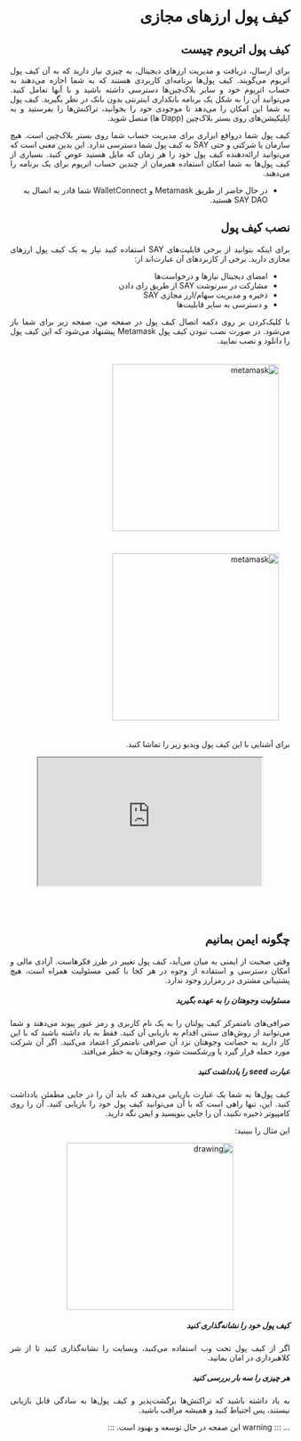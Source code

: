 <div style="direction: rtl; text-align: justify;">

# کیف پول‌ ارزهای مجازی

## کیف پول اتریوم چیست

برای ارسال، دریافت و مدیریت ارزهای دیجیتال، به چیزی نیاز دارید که به آن کیف پول اتریوم می‌گویند. کیف پول‌‌ها برنامه‌ای کاربردی هستند که به شما اجازه می‌دهند به حساب اتریوم خود و سایر بلاک‌چین‌ها دسترسی داشته باشید و با آنها تعامل کنید. می‌توانید آن را به شکل یک برنامه بانکداری اینترنتی بدون بانک در نظر بگیرید. کیف پول به شما این امکان را می‌دهد تا موجودی خود را بخوانید، تراکنش‌ها را بفرستید و به اپلیکیشن‌های روی بستر بلاک‌چین (Dapp ها) متصل شوید.

کیف پول شما درواقع ابزاری برای مدیریت حساب شما روی بستر بلاک‌چین است. هیچ سازمان یا شرکتی و حتی SAY به کیف پول شما دسترسی ندارد. این بدین معنی است که می‌توانید ارائه‌دهنده کیف پول خود را هر زمان که مایل هستید عوض کنید. بسیاری از کیف پول‌ها به شما امکان استفاده همزمان از چندین حساب اتریوم برای یک برنامه را می‌دهند.

- در حال حاضر از طریق Metamask و WalletConnect شما قادر به اتصال به SAY DAO هستید.

## نصب کیف پول

برای اینکه بتوانید از برخی قابلیت‌های SAY استفاده کنید نیاز به یک کیف پول ارزهای مجازی دارید. برخی از کاربردهای آن عبارت‌اند از:

- امضای دیجیتال نیازها و درخواست‌ها
- مشارکت در سرنوشت SAY از طریق رای دادن
- ذخیره و مدیریت سهام/ارز مجازی SAY
- و دسترسی به سایر قابلیت‌ها

با کلیک‌کردن بر روی دکمه اتصال کیف پول در صفحه من، صفحه زیر برای شما باز می‌شود.
در صورت نصب نبودن کیف پول Metamask پیشنهاد می‌شود که این کیف پول را دانلود و نصب نمایید.

<div>
<img style="margin: 20px" src="/images/metamask.png?raw=true" alt="metamask" width="300"/>
<img style="margin: 20px" src="/images/noMetamask.png?raw=true" alt="metamask" width="300"/>
</div>

برای آشنایی با این کیف پول ویدیو زیر را تماشا کنید.

<style>.h_iframe-aparat_embed_frame{position:relative;}.h_iframe-aparat_embed_frame .ratio{display:block;width:100%;height:auto;}.h_iframe-aparat_embed_frame iframe{position:absolute;top:0;left:0;width:80%;height:80%;}</style>
<div class="h_iframe-aparat_embed_frame">
    <span style="display: block;padding-top: 57%;"></span>
    <iframe style="right: 0px;margin: auto" src="https://www.aparat.com/video/video/embed/videohash/jv3Yn/vt/frame"  allowFullScreen="true" webkitallowfullscreen="true" mozallowfullscreen="true"></iframe>
</div>

## چگونه ایمن بمانیم

وقتی صحبت از ایمنی به میان می‌آید، کیف پول تغییر در طرز فکرهاست. آزادی مالی و امکان دسترسی و استفاده از وجوه در هر کجا با کمی مسئولیت همراه است، هیچ پشتیبانی مشتری در رمزارز وجود ندارد.

##### مسئولیت وجوهتان را به عهده بگیرید

صرافی‌های نامتمرکز کیف پولتان را به یک نام کاربری و رمز عبور پیوند می‌دهند و شما می‌توانید از روش‌های سنتی اقدام به بازیابی آن کنید. فقط به یاد داشته باشید که با این کار دارید به حضانت وجوهتان نزد آن صرافی نامتمرکز اعتماد می‌کنید. اگر آن شرکت مورد حمله قرار گیرد یا ورشکست شود، وجوهتان به خطر می‌افتد.

##### عبارت seed را یادداشت کنید

کیف پول‌ها به شما یک عبارت بازیابی می‌دهند که باید آن را در جایی مطمئن یادداشت کنید. این، تنها راهی است که با آن می‌توانید کیف پول خود را بازیابی کنید.
آن را روی کامپیوتر ذخیره نکنید، آن را جایی بنویسید و ایمن نگه دارید.

این مثال را ببینید:

<div style="display: flex; justify-content:center">
    <img src="/images/seeds.png" alt="drawing" width="300"/>
</div>

##### کیف پول خود را نشانه‌گذاری کنید

اگر از کیف پول تحت وب استفاده می‌کنید، وبسایت را نشانه‌گذاری کنید تا از شر کلاهبرداری در امان بمانید.

##### هر چیزی را سه بار بررسی کنید

به یاد داشته باشید که تراکنش‌ها برگشت‌پذیر و کیف پول‌ها به سادگی قابل بازیابی نیستند، پس احتیاط کنید و همیشه مراقب باشید.

...
::: warning
این صفحه در حال توسعه و بهبود است.
:::

</div>
